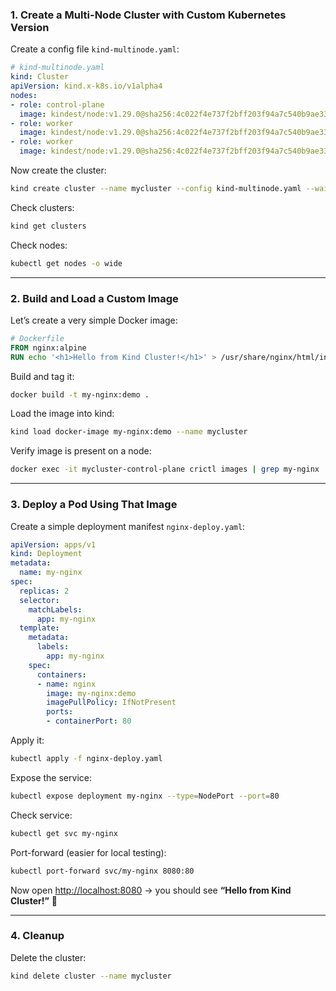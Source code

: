### **1. Create a Multi-Node Cluster with Custom Kubernetes Version**

Create a config file `kind-multinode.yaml`:

```yaml
# kind-multinode.yaml
kind: Cluster
apiVersion: kind.x-k8s.io/v1alpha4
nodes:
- role: control-plane
  image: kindest/node:v1.29.0@sha256:4c022f4e737f2bff203f94a7c540b9ae339bd4168d7ce74d4df38a2c8ff5c5f2
- role: worker
  image: kindest/node:v1.29.0@sha256:4c022f4e737f2bff203f94a7c540b9ae339bd4168d7ce74d4df38a2c8ff5c5f2
- role: worker
  image: kindest/node:v1.29.0@sha256:4c022f4e737f2bff203f94a7c540b9ae339bd4168d7ce74d4df38a2c8ff5c5f2
```

Now create the cluster:

```bash
kind create cluster --name mycluster --config kind-multinode.yaml --wait 2m
```

Check clusters:

```bash
kind get clusters
```

Check nodes:

```bash
kubectl get nodes -o wide
```

---

### **2. Build and Load a Custom Image**

Let’s create a very simple Docker image:

```dockerfile
# Dockerfile
FROM nginx:alpine
RUN echo '<h1>Hello from Kind Cluster!</h1>' > /usr/share/nginx/html/index.html
```

Build and tag it:

```bash
docker build -t my-nginx:demo .
```

Load the image into kind:

```bash
kind load docker-image my-nginx:demo --name mycluster
```

Verify image is present on a node:

```bash
docker exec -it mycluster-control-plane crictl images | grep my-nginx
```

---

### **3. Deploy a Pod Using That Image**

Create a simple deployment manifest `nginx-deploy.yaml`:

```yaml
apiVersion: apps/v1
kind: Deployment
metadata:
  name: my-nginx
spec:
  replicas: 2
  selector:
    matchLabels:
      app: my-nginx
  template:
    metadata:
      labels:
        app: my-nginx
    spec:
      containers:
      - name: nginx
        image: my-nginx:demo
        imagePullPolicy: IfNotPresent
        ports:
        - containerPort: 80
```

Apply it:

```bash
kubectl apply -f nginx-deploy.yaml
```

Expose the service:

```bash
kubectl expose deployment my-nginx --type=NodePort --port=80
```

Check service:

```bash
kubectl get svc my-nginx
```

Port-forward (easier for local testing):

```bash
kubectl port-forward svc/my-nginx 8080:80
```

Now open [http://localhost:8080](http://localhost:8080) → you should see **“Hello from Kind Cluster!”** 🎉

---

### **4. Cleanup**

Delete the cluster:

```bash
kind delete cluster --name mycluster
```


